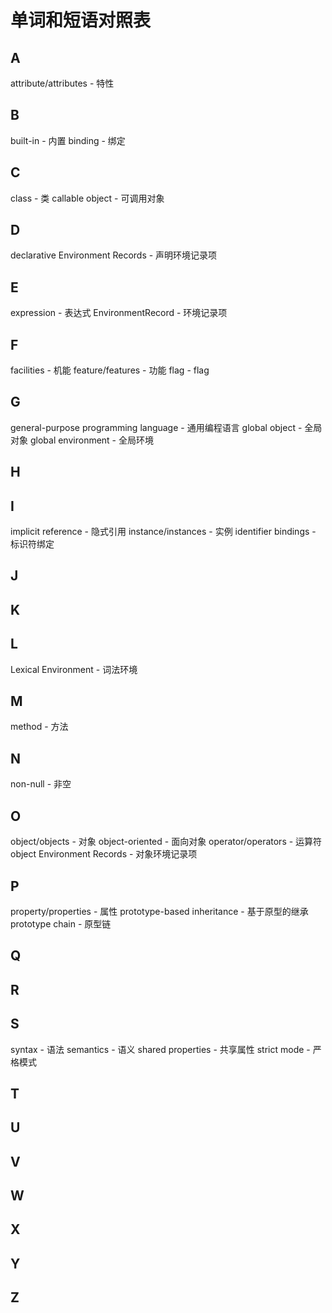 # 单词和短语对照表

## A

attribute/attributes - 特性

## B

built-in - 内置
binding - 绑定

## C

class - 类
callable object - 可调用对象

## D

declarative Environment Records - 声明环境记录项

## E

expression - 表达式
EnvironmentRecord - 环境记录项

## F

facilities - 机能
feature/features - 功能
flag - flag

## G

general-purpose programming language - 通用编程语言
global object - 全局对象
global environment - 全局环境

## H

## I

implicit reference - 隐式引用
instance/instances - 实例
identifier bindings - 标识符绑定

## J

## K

## L

Lexical Environment - 词法环境

## M

method - 方法

## N

non-null - 非空

## O

object/objects - 对象
object-oriented - 面向对象
operator/operators - 运算符
object Environment Records - 对象环境记录项

## P

property/properties - 属性
prototype-based inheritance - 基于原型的继承
prototype chain - 原型链

## Q

## R

## S

syntax - 语法
semantics - 语义
shared properties - 共享属性
strict mode - 严格模式

## T

## U

## V

## W

## X

## Y

## Z